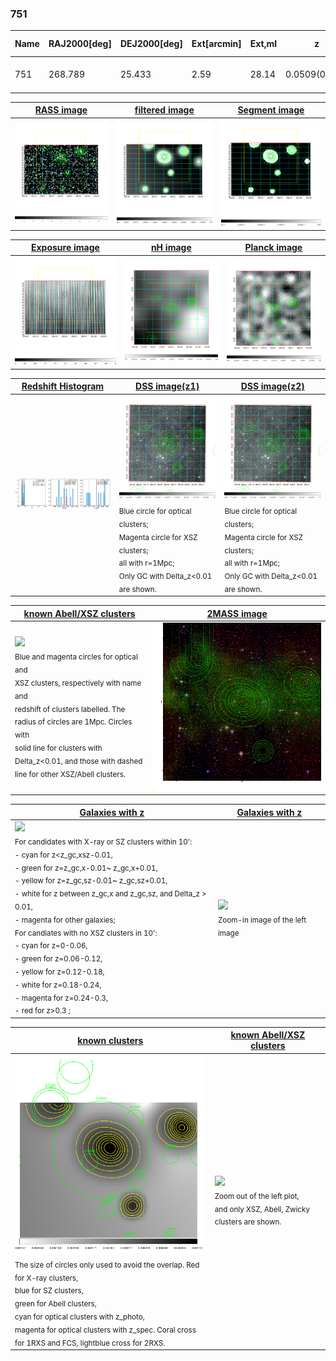 <div STYLE="page-break-after: always;"></div>

### 751

|Name|RAJ2000[deg]|DEJ2000[deg] |Ext[arcmin]| Ext,ml | z | z_src| C|GC(XSZ,Delta_z<0.01)| GC(OPT,Delta_z<0.01)|GC| R_sig[arcmin] | R500[arcmin] | R500[Mpc]| CRsig[c/s] | CR500[c/s] |L500[1E44 erg/s]|F500[1E-12 erg/s/cm^2]| M500[1E14 Msun]|Tx[keV]|Cnt_sig|Beta|Rc[arcmin]|Comment|Alias|
|---|---|---|---|---|---|------|---|--------|---------|----------|---|---|---|---|---|---|---|---|---|---|---|---|---|---|
|751| 268.789| 25.433| 2.59| 28.14| 0.0509(0.006)| z1, z_opt| S| -| N| C, N, W| 12.356| 9.758| 0.582| 0.092(0.036)| 0.089(0.035)| 0.079(0.017)| 1.284(0.271)| 0.59(0.06)| 1.57(0.11)| 68.7| 0.901(-0.106+0.071)| 4.338(-0.761+0.599)| -| t107|

|[RASS image](../image/751/751_img.pdf)|[filtered image](../image/751/751_fil.pdf)|[Segment image](../image/751/751_seg.pdf)|
|-------------------|--------------------|-------------------|
| <img src="../image/751/751_img.png" width="300">  | <img src="../image/751/751_fil.png" width="300">   | <img src="../image/751/751_seg.png" width="300">  |

|[Exposure image](../image/751/751_mex.pdf)| [nH image](../image/751/751_nh.pdf)| [Planck image](../image/751/751_p.pdf)|
|-------------------|--------------------|-------------------|
|<img src="../image/751/751_mex.png" width="300">   | <img src="../image/751/751_nh.png" width="300">    | <img src="../image/751/751_p.png" width="300"> |

|[Redshift Histogram](../image/751/751_zg.pdf) | [DSS image(z1)](../image/751/751_dss_z1.pdf)      |  [DSS image(z2)](../image/751/751_dss_z2.pdf)    |
|-------------------|--------------------|-------------------|
|<img src="../image/751/751_zg.png" width="300"> |<img src="../image/751/751_dss_z1.png" width="300"> <sub><br>Blue circle for optical clusters; <br>Magenta circle for XSZ clusters; <br>all with r=1Mpc; <br>Only GC with Delta_z<0.01 are shown. </sub>| <img src="../image/751/751_dss_z2.png" width="300"><sub><br>Blue circle for optical clusters; <br>Magenta circle for XSZ clusters; <br>all with r=1Mpc; <br>Only GC with Delta_z<0.01 are shown. </sub> |

|[known Abell/XSZ clusters](../image/751/751_m.pdf) | [2MASS image](../image/751/751_2mass.pdf)      |
|-------------------|-------------------|
|<img src=../image/751/751_m.png width="300"> <br><sub>Blue and magenta circles for optical and <br>XSZ clusters, respectively with name and <br>redshift of clusters labelled. The <br>radius of circles are 1Mpc. Circles with <br>solid line for clusters with <br>Delta_z<0.01, and those with dashed <br>line for other XSZ/Abell clusters.        </sub>|<img src="../image/751/751_2mass.png" width="300">  |

|[Galaxies with z](../image/751/751_opt_ned.pdf) |[Galaxies with z](../image/751/751_opt_ned_zoom.pdf) |
|-------------------|-------------------|
| <img src=../image/751/751_opt_ned.png width="300"> <br><sub> For candidates with X-ray or SZ clusters within 10': <br> - cyan for z<z_gc,xsz-0.01, <br> - green for z=z_gc,x-0.01~ z_gc,x+0.01, <br> - yellow for z=z_gc,sz-0.01~ z_gc,sz+0.01, <br> - white for z between z_gc,x and z_gc,sz, and Delta_z > 0.01, <br> - magenta for other galaxies; <br>For candiates with no XSZ clusters in 10': <br> - cyan for z=0-0.06, <br> - green for z=0.06-0.12, <br> - yellow for z=0.12-0.18, <br> - white for z=0.18-0.24, <br> - magenta for z=0.24-0.3, <br> - red for z>0.3 ;  </sub>|<img src=../image/751/751_opt_ned_zoom.png width="300">  <br><sub> Zoom-in image of the left image</sub>|

|[known clusters](../image/751/751_gc.pdf) |[known Abell/XSZ clusters](../image/751/751_gc_large.pdf) |
|-------------------|-------------------|
| <img src=../image/751/751_gc.png width="300"> <br><sub> The size of circles only used to avoid the overlap. Red for X-ray clusters, <br> blue for SZ clusters, <br> green for Abell clusters, <br> cyan for optical clusters with z_photo, <br> magenta for optical clusters with z_spec. Coral cross for 1RXS and FCS, lightblue cross for 2RXS. </sub>|<img src=../image/751/751_gc_large.png width="300"> <br><sub> Zoom out of the left plot, <br> and only XSZ, Abell, Zwicky clusters are shown. </sub> |



